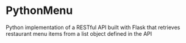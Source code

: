 # PythonMenu
Python implementation of a RESTful API built with Flask that retrieves restaurant menu items from a list object defined in the API

   
  
